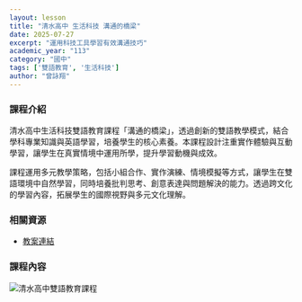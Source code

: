 ```yaml
---
layout: lesson
title: "清水高中 生活科技 溝通的橋梁"
date: 2025-07-27
excerpt: "運用科技工具學習有效溝通技巧"
academic_year: "113"
category: "國中"
tags: ['雙語教育', '生活科技']
author: "曾詠翔"
---
```


### 課程介紹

清水高中生活科技雙語教育課程「溝通的橋梁」，透過創新的雙語教學模式，結合學科專業知識與英語學習，培養學生的核心素養。本課程設計注重實作體驗與互動學習，讓學生在真實情境中運用所學，提升學習動機與成效。

課程運用多元教學策略，包括小組合作、實作演練、情境模擬等方式，讓學生在雙語環境中自然學習，同時培養批判思考、創意表達與問題解決的能力。透過跨文化的學習內容，拓展學生的國際視野與多元文化理解。

### 相關資源

* [教案連結](https://drive.google.com/file/d/1igaT9u0ICcQWjA6BLf8UKAWTpPeKR1ff/view?usp=drive_link)

### 課程內容

<div style="margin-bottom: 10px;">
    <img src="{{ '/assets/images/lessons/113/清水高中/易拉展_250727_102909_3.webp' | relative_url }}" alt="清水高中雙語教育課程" style="flex: 1; min-width: 48%; object-fit: cover;">
</div>


